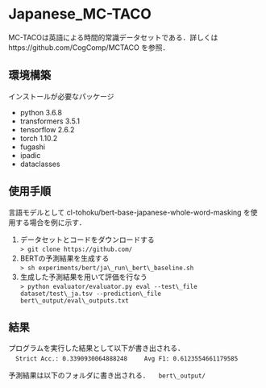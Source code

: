 # Japanese_MC-TACO
MC-TACOは英語による時間的常識データセットである．詳しくはhttps://github.com/CogComp/MCTACO を参照．

## 環境構築
インストールが必要なパッケージ
* python 3.6.8
* transformers 3.5.1
* tensorflow 2.6.2
* torch 1.10.2
* fugashi
* ipadic
* dataclasses

## 使用手順
言語モデルとして cl-tohoku/bert-base-japanese-whole-word-masking を使用する場合を例に示す．

1. データセットとコードをダウンロードする <br>
 `> git clone https://github.com/`
2. BERTの予測結果を生成する<br>
 `> sh experiments/bert/ja\_run\_bert\_baseline.sh`
3. 生成した予測結果を用いて評価を行なう <br>
 `> python evaluator/evaluator.py eval --test\_file dataset/test\_ja.tsv --prediction\_file bert\_output/eval\_outputs.txt`


## 結果
プログラムを実行した結果として以下が書き出される．  
　`Strict Acc.: 0.3390930064888248  
　Avg F1: 0.6123554661179585  `
 
予測結果は以下のフォルダに書き出される．
　`bert\_output/` 
